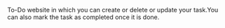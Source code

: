 To-Do website in which you can create or delete or update your task.You can also mark the task as completed once it is done.
